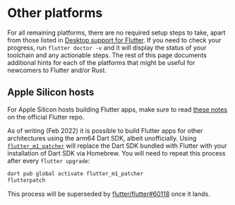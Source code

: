 # Other platforms

For all remaining platforms, there are no required setup steps to take, apart from those listed in [Desktop support for Flutter](https://docs.flutter.dev/desktop). If you need to check your progress, run `flutter doctor -v` and it will display the status of your toolchain and any actionable steps. The rest of this page
documents additional hints for each of the platforms that might be useful for newcomers to
Flutter and/or Rust.

## Apple Silicon hosts

For Apple Silicon hosts building Flutter apps, make sure to read [these notes](https://github.com/flutter/flutter/wiki/Developing-with-Flutter-on-Apple-Silicon)
on the official Flutter repo.

As of writing (Feb 2022) it is possible to build Flutter apps for other architectures using
the arm64 Dart SDK, albeit unofficially. Using [`flutter_m1_patcher`](https://pub.dev/packages/flutter_m1_patcher)
will replace the Dart SDK bundled with Flutter with your installation of Dart SDK via Homebrew.
You will need to repeat this process after every `flutter upgrade`:

```bash
dart pub global activate flutter_m1_patcher
flutterpatch
```

This process will be superseded by [flutter/flutter#60118](https://github.com/flutter/flutter/issues/60118) once
it lands.

